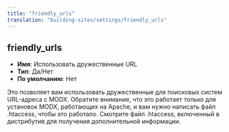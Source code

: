 ```yaml
---
title: "friendly_urls"
translation: "building-sites/settings/friendly_urls"
---
```


## friendly_urls

-   **Имя**: Использовать дружественные URL
-   **Тип**: Да/Нет
-   **По умолчанию**: Нет

Это позволяет вам использовать дружественные для поисковых систем URL-адреса с MODX. Обратите внимание, что это работает только для установок MODX, работающих на Apache, и вам нужно написать файл .htaccess, чтобы это работало. Смотрите файл .htaccess, включенный в дистрибутив для получения дополнительной информации.
